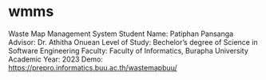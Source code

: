 # wmms 
Waste Map Management System 
Student Name: Patiphan Pansanga 
Advisor: Dr. Athitha Onuean 
Level of Study: Bechelor’s degree of Science in Software Engineering 
Faculty: Faculty of Informatics, Burapha University 
Academic Year: 2023 
Demo: https://prepro.informatics.buu.ac.th/wastemapbuu/ 
